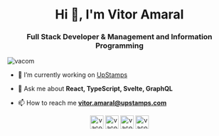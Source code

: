 <h1 align="center">Hi 👋, I'm Vitor Amaral</h1>
<h3 align="center">Full Stack Developer & Management and Information Programming</h3>

<p align="left"> <img src="https://komarev.com/ghpvc/?username=vacom" alt="vacom" /> </p>

- 🔭 I’m currently working on [UpStamps](https://www.upstamps.com)

- 💬 Ask me about **React, TypeScript, Svelte, GraphQL**

- 📫 How to reach me **vitor.amaral@upstamps.com**



<p align="center">
<a href="https://dev.to/vacom" target="blank"><img align="center" src="https://cdn.jsdelivr.net/npm/simple-icons@3.0.1/icons/dev-dot-to.svg" alt="vacom" height="30" width="30" /></a>
<a href="https://twitter.com/vacom_me" target="blank"><img align="center" src="https://cdn.jsdelivr.net/npm/simple-icons@3.0.1/icons/twitter.svg" alt="vacom_me" height="30" width="30" /></a>
<a href="https://linkedin.com/in/vacom" target="blank"><img align="center" src="https://cdn.jsdelivr.net/npm/simple-icons@3.0.1/icons/linkedin.svg" alt="vacom" height="30" width="30" /></a>
<a href="https://codesandbox.com/vacom" target="blank"><img align="center" src="https://cdn.jsdelivr.net/npm/simple-icons@3.0.1/icons/codesandbox.svg" alt="vacom" height="30" width="30" /></a>
</p>

